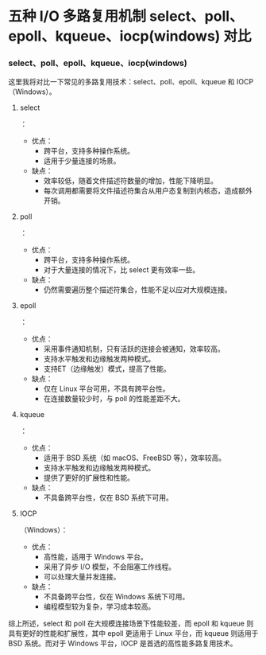 # 五种 I/O 多路复用机制 select、poll、epoll、kqueue、iocp(windows) 对比

### select、poll、epoll、kqueue、iocp(windows)

这里我将对比一下常见的多路复用技术：select、poll、epoll、kqueue 和 IOCP（Windows）。

1. select

   ：

   - 优点：
     - 跨平台，支持多种操作系统。
     - 适用于少量连接的场景。
   - 缺点：
     - 效率较低，随着文件描述符数量的增加，性能下降明显。
     - 每次调用都需要将文件描述符集合从用户态复制到内核态，造成额外开销。

2. poll

   ：

   - 优点：
     - 跨平台，支持多种操作系统。
     - 对于大量连接的情况下，比 select 更有效率一些。
   - 缺点：
     - 仍然需要遍历整个描述符集合，性能不足以应对大规模连接。

3. epoll

   ：

   - 优点：
     - 采用事件通知机制，只有活跃的连接会被通知，效率较高。
     - 支持水平触发和边缘触发两种模式。
     - 支持ET（边缘触发）模式，提高了性能。
   - 缺点：
     - 仅在 Linux 平台可用，不具有跨平台性。
     - 在连接数量较少时，与 poll 的性能差距不大。

4. kqueue

   ：

   - 优点：
     - 适用于 BSD 系统（如 macOS、FreeBSD 等），效率较高。
     - 支持水平触发和边缘触发两种模式。
     - 提供了更好的扩展性和性能。
   - 缺点：
     - 不具备跨平台性，仅在 BSD 系统下可用。

5. IOCP

   （Windows）：

   - 优点：
     - 高性能，适用于 Windows 平台。
     - 采用了异步 I/O 模型，不会阻塞工作线程。
     - 可以处理大量并发连接。
   - 缺点：
     - 不具备跨平台性，仅在 Windows 系统下可用。
     - 编程模型较为复杂，学习成本较高。

综上所述，select 和 poll 在大规模连接场景下性能较差，而 epoll 和 kqueue 则具有更好的性能和扩展性，其中 epoll 更适用于 Linux 平台，而 kqueue 则适用于 BSD 系统。而对于 Windows 平台，IOCP 是首选的高性能多路复用技术。